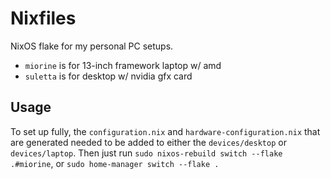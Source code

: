 # Nixfiles
NixOS flake for my personal PC setups.

- `miorine` is for 13-inch framework laptop w/ amd
- `suletta` is for desktop w/ nvidia gfx card

## Usage
To set up fully, the `configuration.nix` and `hardware-configuration.nix` that are generated needed to be added to either the `devices/desktop` or `devices/laptop`. Then just run `sudo nixos-rebuild switch --flake .#miorine`, or `sudo home-manager switch --flake .`
